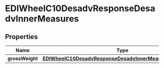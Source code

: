 

# EDIWheelC10DesadvResponseDesadvInnerMeasures


## Properties

| Name | Type | Description | Notes |
|------------ | ------------- | ------------- | -------------|
|**grossWeight** | [**EDIWheelC10DesadvResponseDesadvInnerMeasuresGrossWeight**](EDIWheelC10DesadvResponseDesadvInnerMeasuresGrossWeight.md) |  |  |



